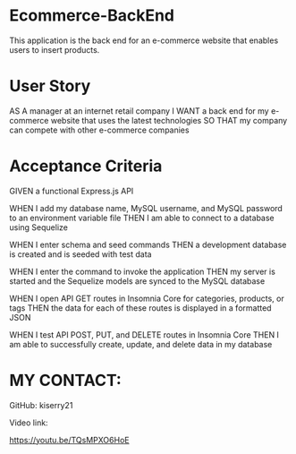 # Ecommerce-BackEnd

This application is the back end for an e-commerce website that enables users to insert products.

# User Story
AS A manager at an internet retail company
I WANT a back end for my e-commerce website that uses the latest technologies
SO THAT my company can compete with other e-commerce companies


# Acceptance Criteria
GIVEN a functional Express.js API

WHEN I add my database name, MySQL username, and MySQL password to an environment variable file
THEN I am able to connect to a database using Sequelize

WHEN I enter schema and seed commands
THEN a development database is created and is seeded with test data

WHEN I enter the command to invoke the application
THEN my server is started and the Sequelize models are synced to the MySQL database

WHEN I open API GET routes in Insomnia Core for categories, products, or tags
THEN the data for each of these routes is displayed in a formatted JSON

WHEN I test API POST, PUT, and DELETE routes in Insomnia Core
THEN I am able to successfully create, update, and delete data in my database


# MY CONTACT:
GitHub:
kiserry21

Video link:

https://youtu.be/TQsMPXO6HoE